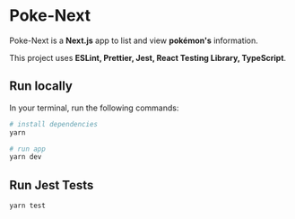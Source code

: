 # Poke-Next

Poke-Next is a __Next.js__ app to list and view __pokémon's__ information.

This project uses __ESLint, Prettier, Jest, React Testing Library, TypeScript__.

## Run locally

In your terminal, run the following commands:

```bash
# install dependencies
yarn

# run app
yarn dev
```

## Run Jest Tests

```bash
yarn test
```
